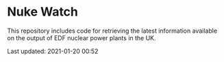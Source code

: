 # Nuke Watch

This repository includes code for retrieving the latest information available on the output of EDF nuclear power plants in the UK.

Last updated: 2021-01-20 00:52